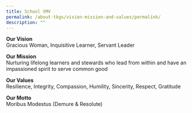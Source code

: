 ```yaml
---
title: School VMV
permalink: /about-tkgs/vision-mission-and-values/permalink/
description: ""
---
```

<p><strong>Our Vision<br></strong>Gracious Woman, Inquisitive Learner, Servant Leader</p>
<p><strong>Our Mission<br></strong>Nurturing lifelong learners and stewards who lead from within and have an impassioned spirit to serve common good</p>
<p><strong>Our Values<br></strong>Resilience, Integrity, Compassion, Humility, Sincerity, Respect, Gratitude</p>
<p><strong>Our Motto<br></strong>Moribus Modestus (Demure &amp; Resolute)</p>